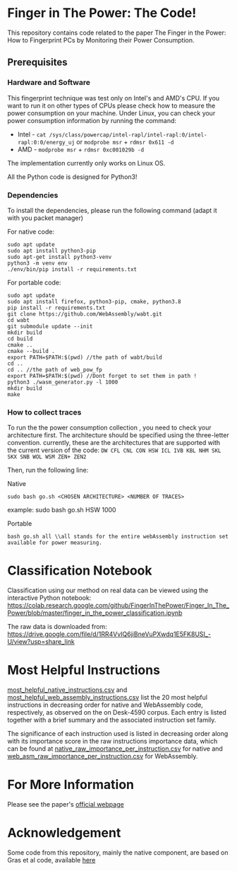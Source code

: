 # Finger in The Power: The Code!
This repository contains code related to the paper The Finger in the Power: How to Fingerprint PCs by Monitoring their Power Consumption. 


## Prerequisites

### Hardware and Software

This fingerprint technique was test only on Intel's and AMD's CPU.
If you want to run it on other types of CPUs please check how to measure the power consumption on your machine.
Under Linux, you can check your power consumption information by running the command:
* Intel - `cat /sys/class/powercap/intel-rapl/intel-rapl:0/intel-rapl:0:0/energy_uj` or `modprobe msr` + `rdmsr 0x611 -d`
* AMD - `modprobe msr` + `rdmsr 0xc001029b -d`

The implementation currently only works on Linux OS.

All the Python code is designed for Python3!

### Dependencies
To install the dependencies, please run the following command (adapt it with you packet manager)

For native code:
```
sudo apt update
sudo apt install python3-pip
sudo apt-get install python3-venv
python3 -m venv env
./env/bin/pip install -r requirements.txt
```

For portable code:
```
sudo apt update
sudo apt install firefox, python3-pip, cmake, python3.8
pip install -r requirements.txt
git clone https://github.com/WebAssembly/wabt.git
cd wabt
git submodule update --init
mkdir build
cd build
cmake ..
cmake --build .
export PATH=$PATH:$(pwd) //the path of wabt/build
cd ..
cd .. //the path of web_pow_fp
export PATH=$PATH:$(pwd) //Dont forget to set them in path !
python3 ./wasm_generator.py -l 1000
mkdir build
make
```
### How to collect traces

To run the the power consumption collection , you need to check your architecture first.
The architecture should be specified using the three-letter convention.
currently, these are the architectures that are supported with the current version of the code:
`DW CFL CNL CON HSW ICL IVB KBL NHM SKL SKX SNB WOL WSM ZEN+ ZEN2`

Then, run the following line:

Native
```
sudo bash go.sh <CHOSEN ARCHITECTURE> <NUMBER OF TRACES>
```
example: sudo bash go.sh HSW 1000

Portable
```
bash go.sh all \\all stands for the entire webAssembly instruction set available for power measuring. 
```

# Classification Notebook
Classification using our method on real data can be viewed using the interactive Python notebook:
https://colab.research.google.com/github/FingerInThePower/Finger_In_The_Power/blob/master/finger_in_the_power_classification.ipynb

The raw data is downloaded from:
https://drive.google.com/file/d/1RR4VvIQ6jiBneVuPXwdq1E5FK8USI_-U/view?usp=share_link

# Most Helpful Instructions
[most_helpful_native_instructions.csv](https://github.com/FingerInThePower/Finger_In_The_Power/blob/main/most_helpful_instructions/most_helpful_native_instructions.csv) and [most_helpful_web_assembly_instructions.csv](https://github.com/FingerInThePower/Finger_In_The_Power/blob/main/most_helpful_instructions/most_helpful_web_assembly_instructions.csv) list the 20 most helpful
instructions in decreasing order for native and WebAssembly code, respectively, as observed on the on Desk-4590 corpus. Each entry is listed together with a brief
summary and the associated instruction set family.

The significance of each instruction used is listed in decreasing order along with its importance score in the raw instructions importance data, which can be found at [native_raw_importance_per_instruction.csv](https://github.com/FingerInThePower/Finger_In_The_Power/blob/main/most_helpful_instructions/native_raw_importance_per_instruction.csv) for native and  [web_asm_raw_importance_per_instruction.csv](https://github.com/FingerInThePower/Finger_In_The_Power/blob/main/most_helpful_instructions/web_asm_raw_importance_per_instruction.csv) for WebAssembly.

# For More Information
Please see the paper's [official webpage](https://orenlab.sise.bgu.ac.il/p/FingerInThePower)

# Acknowledgement
Some code from this repository, mainly the native component, are based on Gras et al code, available [here](https://github.com/vusec/absynthe)
